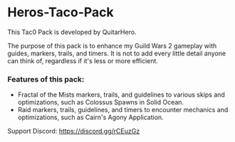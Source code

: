 # Heros-Taco-Pack

This Tac0 Pack is developed by QuitarHero.

The purpose of this pack is to enhance my Guild Wars 2 gameplay with guides, markers, trails, and timers. It is not to add every little detail anyone can think of, regardless if it's less or more efficient.

### Features of this pack:
- Fractal of the Mists markers, trails, and guidelines to various skips and optimizations, such as Colossus Spawns in Solid Ocean.
- Raid markers, trails, guidelines, and timers to encounter mechanics and optimizations, such as Cairn's Agony Application.

Support Discord: https://discord.gg/rCEuzGz
